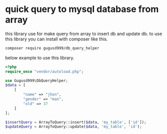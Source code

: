 # quick query to mysql database from array

this library use for make query from array to insert db and update db. 
to use this library you can install with composer like this. 

```bash
composer require gugusd999/db_query_helper
```

below example to use this library.
```php
<?php
require_once "vendor/autoload.php";

use Gugusd999\DbQueryHelper;
$data = [
    [
        "name" => "jhon",
        "gender" => "man",
        "old" => 37
    ]
];

$insertQuery = ArrayToQuery::insert($data, 'my_table', ['id']);
$updateQuery = ArrayToQuery::update($data, 'my_table', 'id');

```